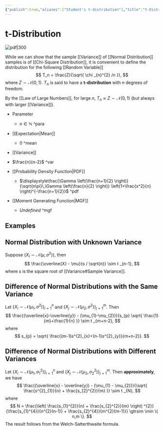```yaml
---
{"publish":true,"aliases":["Student's t-distribution"],"title":"t-Distribution","created":"2022-12-05T18:14:58","modified":"2025-07-17T16:05:33","tags":["pub-stat"],"cssclasses":"","type":"note","sup":["[[Probability]]"],"state":"done"}
---
```



# t-Distribution

![pdf|300](https://upload.wikimedia.org/wikipedia/commons/thumb/4/41/Student_t_pdf.svg/650px-Student_t_pdf.svg.png)

While we can show that the sample [[Variance]] of [[Normal Distribution]] samples is of [[Chi-Square Distribution]], it is convenient to define the distribution for the following [[Random Variable]]
$$
T_n = \frac{Z}{\sqrt{ \chi _{n}^{2} /n }},
$$
where $Z \sim \mathcal{N}(0,1)$. $T_n$ is said to have a **t-distribution** with $n$ degrees of freedom.

By the [[Law of Large Numbers]], for large $n$, $T_n \approx Z \sim \mathcal{N}(0,1)$ (but always with larger [[Variance]]).

- Parameter
    - $n \in \mathbb{N}$ ^para
- [[Expectation\|Mean]]
    - 0 ^mean
- [[Variance]]

- $\frac{n}{n-2}$ ^var
- [[Probability Density Function\|PDF]]
    - $\displaystyle\frac{\Gamma \left(\frac{n+1}{2} \right)} {\sqrt{n\pi}\,\Gamma \left(\frac{n}{2} \right)} \left(1+\frac{x^2}{n} \right)^{-\frac{n+1}{2}}$ ^pdf
- [[Moment Generating Function\|MGF]]
    - *Undefined* ^mgf

## Examples

## Normal Distribution with Unknown Variance

Suppose $\{ X_{i}\sim \mathcal{N}(\mu,\sigma^{2}) \}$, then
$$
\frac{\overline{X} - \mu}{s / \sqrt{n}} \sim t _{n-1},
$$
where $s$ is the square root of [[Variance#Sample Variance]].

## Difference of Normal Distributions with the Same Variance

Let $\{ X_{i}\sim \mathcal{N}(\mu_{1}, \sigma^{2}) \}_{i=1}^{n}$ and $\{X_j \sim \mathcal{N}(\mu_{2},\sigma^{2}) \}_{j=1}^{m}$. Then
$$
\frac{(\overline{x}-\overline{y}) - (\mu_{1}-\mu_{2})}{s_{p} \sqrt{ \frac{1}{m}+\frac{1}{n} }} \sim t _{m+n-2},
$$
where
$$
s_{p} = \sqrt{ \frac{(m-1)s^{2}_{x}+(n-1)s^{2}_{y}}{m+n-2}}.
$$

## Difference of Normal Distributions with Different Variances

Let $\{ X_{i}\sim \mathcal{N}(\mu_{1}, \sigma_{1}^{2}) \}_{i=1}^{n}$ and $\{X_j \sim \mathcal{N}(\mu_{2},\sigma_{2}^{2}) \}_{j=1}^{m}$. Then **approximately**, we have
$$
\frac{(\overline{x} - \overline{y}) - (\mu_{1} - \mu_{2})}{\sqrt{ \frac{s^{2}_{1}}{n} + \frac{s_{2}^{2}}{m} }} \sim t _{N},
$$
where
$$
N = \frac{\left( \frac{s_{1}^{2}}{n} + \frac{s_{2}^{2}}{m} \right) ^{2}}{\frac{s_{1}^{4}}{n^{2}(n-1)} + \frac{s_{2}^{4}}{m^{2}(m-1)}} \gtrsim \min \{ n,m \}.
$$
The result follows from the Welch-Satterthwaite formula.
